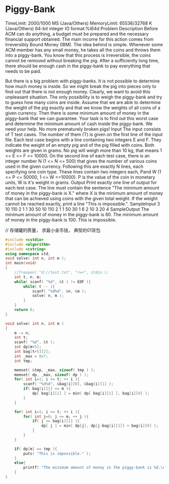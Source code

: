 # Piggy-Bank
TimeLimit: 2000/1000 MS (Java/Others)  MemoryLimit: 65536/32768 K (Java/Others)
64-bit integer IO format:%I64d
Problem Description
Before ACM can do anything, a budget must be prepared and the necessary financial support obtained. The main income for this action comes from Irreversibly Bound Money (IBM). The idea behind is simple. Whenever some ACM member has any small money, he takes all the coins and throws them into a piggy-bank. You know that this process is irreversible, the coins cannot be removed without breaking the pig. After a sufficiently long time, there should be enough cash in the piggy-bank to pay everything that needs to be paid. 

But there is a big problem with piggy-banks. It is not possible to determine how much money is inside. So we might break the pig into pieces only to find out that there is not enough money. Clearly, we want to avoid this unpleasant situation. The only possibility is to weigh the piggy-bank and try to guess how many coins are inside. Assume that we are able to determine the weight of the pig exactly and that we know the weights of all coins of a given currency. Then there is some minimum amount of money in the piggy-bank that we can guarantee. Your task is to find out this worst case and determine the minimum amount of cash inside the piggy-bank. We need your help. No more prematurely broken pigs! 
Input
The input consists of T test cases. The number of them (T) is given on the first line of the input file. Each test case begins with a line containing two integers E and F. They indicate the weight of an empty pig and of the pig filled with coins. Both weights are given in grams. No pig will weigh more than 10 kg, that means 1 <= E <= F <= 10000. On the second line of each test case, there is an integer number N (1 <= N <= 500) that gives the number of various coins used in the given currency. Following this are exactly N lines, each specifying one coin type. These lines contain two integers each, Pand W (1 <= P <= 50000, 1 <= W <=10000). P is the value of the coin in monetary units, W is it's weight in grams. 
Output
Print exactly one line of output for each test case. The line must contain the sentence "The minimum amount of money in the piggy-bank is X." where X is the minimum amount of money that can be achieved using coins with the given total weight. If the weight cannot be reached exactly, print a line "This is impossible.". 
SampleInput
3
10 110
2
1 1
30 50
10 110
2
1 1
50 30
1 6
2
10 3
20 4
SampleOutput
The minimum amount of money in the piggy-bank is 60.
The minimum amount of money in the piggy-bank is 100.
This is impossible.

// 存储罐的质量， 求最小金币钱， 典型的01背包
```c++
#include <cstdio>
#include <algorithm>
#include <cstring>
using namespace std;
void solve( int n, int m );
int main(void)
{
    //freopen( "d://test.txt", "rw+", stdin );
    int t, n, m;
    while( scanf( "%d", &t ) != EOF ){
        while( t -- ){
            scanf( "%d%d", &n, &m );
            solve( n, m );
        }
    }
    return 0;
}

void solve( int n, int m )
{
    m -= n;
    int t;
    scanf( "%d", &t );
    int dp[m+5];
    int bag[t+5][2];
    int _max = 0xf;
    int tmp;

    memset( &tmp, _max, sizeof( tmp ) );
    memset( dp, _max, sizeof( dp ) );
    for( int i=1; i <= t; ++ i ){
        scanf( "%d%d", &bag[i][0], &bag[i][1] );
        if( bag[i][1] <= m ){
            dp[ bag[i][1] ] = min( dp[ bag[i][1] ], bag[i][0] );
        }
    }

    for( int i=1; i <= t; ++ i ){
        for( int j=0; j <= m; ++ j ){
            if( j >= bag[i][1] ){
                dp[ j ] = min( dp[j], dp[j-bag[i][1]] + bag[i][0] );
            }
        }
    }

    if( dp[m] == tmp ){
        puts( "This is impossible." );
    }
    else{
        printf( "The minimum amount of money in the piggy-bank is %d.\n", dp[m] );
    }
}
```

